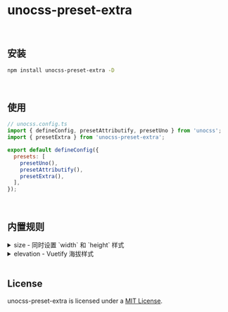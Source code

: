 # unocss-preset-extra

<br>

## 安装

```bash
npm install unocss-preset-extra -D
```

<br>


## 使用

```js
// unocss.config.ts
import { defineConfig, presetAttributify, presetUno } from 'unocss';
import { presetExtra } from 'unocss-preset-extra';

export default defineConfig({
  presets: [
    presetUno(),
    presetAttributify(),
    presetExtra(),
  ],
});
```

<br>


## 内置规则

<details>
  <summary>size - 同时设置 `width` 和 `height` 样式</summary>

  ```html
  <div class="size-auto" />
  <div class="size-full" />
  <div class="min-size-1/2" />
  <div class="min-size-xs" />
  <div class="max-size-1" />
  <div class="max-size-[1px]" />
  ```

  这将生成以下 css 代码

  ```css
  .size-auto { width: auto; height: auto; }
  .size-full { width: 100%; height: 100%; }
  .min-size-1/2 { min-width: 50%; min-height: 50%; }
  .min-size-xs { min-width: 20rem; min-height: 20rem; }
  .max-size-1 { max-width: 0.25rem; max-height: 0.25rem; }
  .max-size-[1px] { max-width: 1px; max-height: 1px; }
  ```
</details>

<details>
  <summary>elevation - Vuetify 海拔样式</summary>

  ```html
  <div class="elevation-0" />
  <div class="elevation-6" />
  <div class="elevation-24" />
  <div class="elevation-6-fade" />
  <div class="elevation-24-fade" />
  ```

  这将生成以下 css 代码

  ```css
  .elevation-0 { box-shadow: 0px 0px 0px 0px rgba(0, 0, 0, 0.2), 0px 0px 0px 0px rgba(0, 0, 0, 0.14), 0px 0px 0px 0px rgba(0, 0, 0, 0.12); }
  .elevation-6 { box-shadow: 0px 3px 5px -1px rgba(0, 0, 0, 0.2), 0px 6px 10px 0px rgba(0, 0, 0, 0.14), 0px 1px 18px 0px rgba(0, 0, 0, 0.12); }
  .elevation-24 { box-shadow: 0px 11px 15px -7px rgba(0, 0, 0, 0.2), 0px 24px 38px 3px rgba(0, 0, 0, 0.14), 0px 9px 46px 8px rgba(0, 0, 0, 0.12); }
  .elevation-6-fade { box-shadow: 0px 3px 5px -1px rgba(0, 0, 0, 0.1), 0px 6px 10px 0px rgba(0, 0, 0, 0.07), 0px 1px 18px 0px rgba(0, 0, 0, 0.06); }
  .elevation-24-fade { box-shadow: 0px 11px 15px -7px rgba(0, 0, 0, 0.1), 0px 24px 38px 3px rgba(0, 0, 0, 0.07), 0px 9px 46px 8px rgba(0, 0, 0, 0.06); }
  ```
</details>

<br>

## License

unocss-preset-extra is licensed under a [MIT License](./LICENSE).